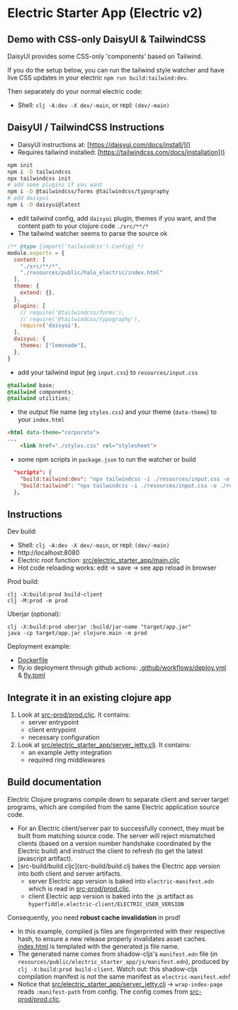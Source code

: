 # Electric Starter App (Electric v2)

## Demo with CSS-only DaisyUI & TailwindCSS

DaisyUI provides some CSS-only 'components' based on Tailwind.

If you do the setup below, you can run the tailwind style watcher and have live CSS updates in your electric `npm run build:tailwind:dev`.

Then separately do your normal electric code:
* Shell: `clj -A:dev -X dev/-main`, or repl: `(dev/-main)`

## DaisyUI / TailwindCSS Instructions

* DaisyUI instructions at: [https://daisyui.com/docs/install/]()
* Requires tailwind installed: [https://tailwindcss.com/docs/installation]()

```bash
npm init
npm i -D tailwindcss
npx tailwindcss init
# add some plugins if you want
npm i -D @tailwindcss/forms @tailwindcss/typography
# add daisyui
npm i -D daisyui@latest
```

* edit tailwind config, add `daisyui` plugin, themes if you want, and the content path to your clojure code `./src/**/*`
* The tailwind watcher seems to parse the source ok

```js
/** @type {import('tailwindcss').Config} */
module.exports = {
  content: [
    "./src/**/*",
    "./resources/public/halo_electric/index.html"
  ],
  theme: {
    extend: {},
  },
  plugins: [
    // require('@tailwindcss/forms'),
    // require('@tailwindcss/typography'),
    require('daisyui'),
  ],
  daisyui: {
    themes: ["lemonade"],
  },
}
```

* add your tailwind input (eg `input.css`) to `resources/input.css`
```css
@tailwind base;
@tailwind components;
@tailwind utilities;
```

* the output file name (eg `styles.css`) and your theme (`data-theme`) to your `index.html`
```html
<html data-theme="corporate">
...
    <link href="./styles.css" rel="stylesheet">
```

* some npm scripts in `package.json` to run the watcher or build
```json
  "scripts": {
    "build:tailwind:dev": "npx tailwindcss -i ./resources/input.css -o ./resources/public/electric_starter_app/styles.css --watch",
    "build:tailwind": "npx tailwindcss -i ./resources/input.css -o ./resources/public/electric_starter_app/styles.css --minify",
  },
```


## Instructions

Dev build:

* Shell: `clj -A:dev -X dev/-main`, or repl: `(dev/-main)`
* http://localhost:8080
* Electric root function: [src/electric_starter_app/main.cljc](src/electric_starter_app/main.cljc)
* Hot code reloading works: edit -> save -> see app reload in browser

Prod build:

```shell
clj -X:build:prod build-client
clj -M:prod -m prod
```

Uberjar (optional):
```
clj -X:build:prod uberjar :build/jar-name "target/app.jar"
java -cp target/app.jar clojure.main -m prod
```

Deployment example:
- [Dockerfile](Dockerfile)
- fly.io deployment through github actions: [.github/workflows/deploy.yml](.github/workflows/deploy.yml) & [fly.toml](fly.toml)

## Integrate it in an existing clojure app

1. Look at [src-prod/prod.cljc](src-prod/prod.cljc). It contains:
    - server entrypoint
    - client entrypoint
    - necessary configuration
2. Look at [src/electric_starter_app/server_jetty.clj](src/electric_starter_app/server_jetty.clj). It contains:
   - an example Jetty integration
   - required ring middlewares

## Build documentation

Electric Clojure programs compile down to separate client and server target programs, which are compiled from the same Electric application source code.

* For an Electric client/server pair to successfully connect, they must be built from matching source code. The server will reject mismatched clients (based on a version number handshake coordinated by the Electric build) and instruct the client to refresh (to get the latest javascript artifact).
* [src-build/build.cljc](src-build/build.clj bakes the Electric app version into both client and server artifacts.
  * server Electric app version is baked into `electric-manifest.edn` which is read in [src-prod/prod.cljc](src-prod/prod.cljc).
  * client Electric app version is baked into the .js artifact as `hyperfiddle.electric-client/ELECTRIC_USER_VERSION`

Consequently, you need **robust cache invalidation** in prod!
  * In this example, complied js files are fingerprinted with their respective hash, to ensure a new release properly invalidates asset caches. [index.html](resources/public/electric_starter_app/index.html) is templated with the generated js file name.
  * The generated name comes from shadow-cljs's `manifest.edn` file (in `resources/public/electric_starter_app/js/manifest.edn`), produced by `clj -X:build:prod build-client`. Watch out: this shadow-cljs compilation manifest is not the same manifest as `electric-manifest.edn`!
  * Notice that [src/electric_starter_app/server_jetty.clj](src/electric_starter_app/server_jetty.clj) -> `wrap-index-page` reads `:manifest-path` from config. The config comes from [src-prod/prod.cljc](src-prod/prod.cljc).
